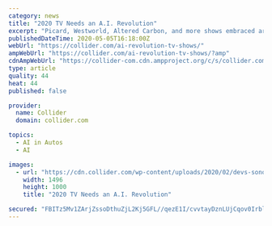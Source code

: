 ```yaml
---
category: news
title: "2020 TV Needs an A.I. Revolution"
excerpt: "Picard, Westworld, Altered Carbon, and more shows embraced artificial intelligence, but in all the wrong ways."
publishedDateTime: 2020-05-05T16:18:00Z
webUrl: "https://collider.com/ai-revolution-tv-shows/"
ampWebUrl: "https://collider.com/ai-revolution-tv-shows/?amp"
cdnAmpWebUrl: "https://collider-com.cdn.ampproject.org/c/s/collider.com/ai-revolution-tv-shows/?amp"
type: article
quality: 44
heat: 44
published: false

provider:
  name: Collider
  domain: collider.com

topics:
  - AI in Autos
  - AI

images:
  - url: "https://cdn.collider.com/wp-content/uploads/2020/02/devs-sonoya.jpeg"
    width: 1496
    height: 1000
    title: "2020 TV Needs an A.I. Revolution"

secured: "FBITz5Mv1ZArjZssoDthuZjL2Kj5GFL//qezE1I/cvvtayDznLUjCqov0Irbljv2nDQ9XLxHHbgYBPdNrXa9UDXPQryPYjzJ2RupAtrd3+SHlTUshOtAZN0DWt+ysoSoQ4m4C7InNi/U71r9KXoAcgUqjjipCDMUXAvSPlgjTJ+0Y9QQNotSM24Ws1SuZSiuYYPrVwxvpRdMrpcGpT+emEw8zeshW02ov6k371nSqx21LDUVuKXN//W0kcPg8oQs8ZUL6O5dsZTqEBNL5dryaJdzDO5pO++QaZPyXCobQLf3Idonn9Pdlb5K+8gaVECrJeW0u2wljfgwBeho42PTFqX9+yJN3YGQatiBlfz7orJ4eD/IXHpblRYdvMeFi20bvkKvRzXWpdaRwDYl+DMC6nAQXiSXqrJYedNbxpKEeL2wmDr/YxcgoWKf1PjpP9GJPAn8W58P0QSZO5xCiF3WSTb0AZ3Ikyl1PSwbgT3vyak=;TZO5knjVlPRDaF2FfWwpBw=="
---
```


